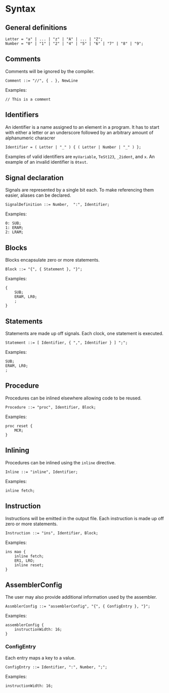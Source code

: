 # Syntax
## General definitions
```ebnf
Letter = "a" | ... | "z" | "A" | ... | "Z";
Number = "0" | "1" | "2" | "4" | "5" | "6" | "7" | "8" | "9";
```

## Comments
Comments will be ignored by the compiler.
```ebnf
Comment ::= "//", { . }, NewLine
```

Examples:
```
// This is a comment
```

## Identifiers
An identifier is a name assigned to an element in a program. It has to start with either a letter or an underscore followed by an arbitrary amount of alphanumeric characrer
```ebnf
Identifier = ( Letter | "_" ) { ( Letter | Number | "_" ) };
```
Examples of valid identifiers are `myVariable`, `TeSt123`, `_2ident`, and `x`. An example of an invalid identifier is `0test`.

## Signal declaration
Signals are represented by a single bit each. To make referencing them easier, aliases can be declared.
```ebnf
SignalDefinition ::= Number,  ":", Identifier; 
```

Examples:
```
0: SUB;
1: ERAM;
2: LRAM;
```

## Blocks
Blocks encapsulate zero or more statements.
```ebnf
Block ::= "{", { Statement }, "}";
```

Examples:
```
{
    SUB;
    ERAM, LR0;
    ;
}
```

## Statements
Statements are made up off signals. Each clock, one statement is executed.
```ebnf
Statement ::= [ Identifier, { ",", Identifier } ] ";";
```

Examples:
```
SUB;
ERAM, LR0;
;
```

## Procedure
Procedures can be inlined elsewhere allowing code to be reused.
```ebnf
Procedure ::= "proc", Identifier, Block;
```

Examples:
```
proc reset {
    MCR;
}
```

## Inlining
Procedures can be inlined using the `inline` directive.
```
Inline ::= "inline", Identifier;
```

Examples:
```
inline fetch;
```

## Instruction
Instructions will be emitted in the output file. Each instruction is made up off zero or more statements.
```ebnf
Instruction ::= "ins", Identifier, Block;
```

Examples:
```
ins mao {
    inline fetch;
    ER1, LRO;
    inline reset;
}
```

## AssemblerConfig
The user may also provide additional information used by the assembler.
```ebnf
AssmblerConfig ::= "assemblerConfig", "{", { ConfigEntry }, "}"; 
```

Examples:
```
assemblerConfig {
    instructionWidth: 16;
}
```

### ConfigEntry
Each entry maps a key to a value.
```ebnf
ConfigEntry ::= Identifier, ":", Number, ";";
```

Examples:
```
instructionWidth: 16;
```